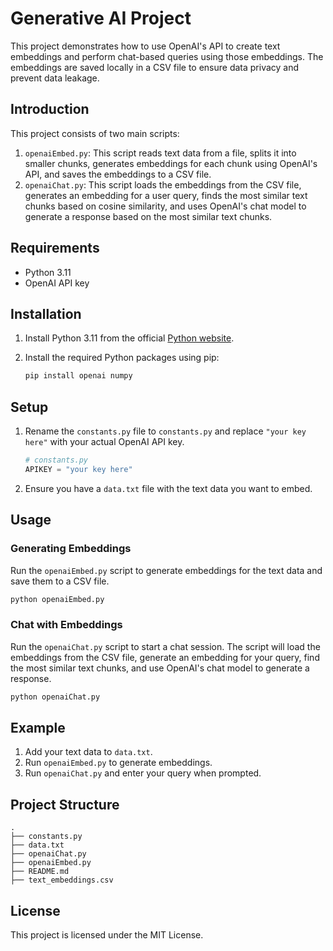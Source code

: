 # Generative AI Project

This project demonstrates how to use OpenAI's API to create text embeddings and perform chat-based queries using those embeddings. The embeddings are saved locally in a CSV file to ensure data privacy and prevent data leakage.

## Introduction

This project consists of two main scripts:

1. `openaiEmbed.py`: This script reads text data from a file, splits it into smaller chunks, generates embeddings for each chunk using OpenAI's API, and saves the embeddings to a CSV file.
2. `openaiChat.py`: This script loads the embeddings from the CSV file, generates an embedding for a user query, finds the most similar text chunks based on cosine similarity, and uses OpenAI's chat model to generate a response based on the most similar text chunks.

## Requirements

- Python 3.11
- OpenAI API key

## Installation

1. Install Python 3.11 from the official [Python website](https://www.python.org/downloads/).
2. Install the required Python packages using pip:

    ```sh
    pip install openai numpy
    ```

## Setup

1. Rename the `constants.py` file to `constants.py` and replace `"your key here"` with your actual OpenAI API key.

    ```python
    # constants.py
    APIKEY = "your key here"
    ```

2. Ensure you have a `data.txt` file with the text data you want to embed.

## Usage

### Generating Embeddings

Run the `openaiEmbed.py` script to generate embeddings for the text data and save them to a CSV file.

```sh
python openaiEmbed.py
```

### Chat with Embeddings

Run the `openaiChat.py` script to start a chat session. The script will load the embeddings from the CSV file, generate an embedding for your query, find the most similar text chunks, and use OpenAI's chat model to generate a response.

```sh
python openaiChat.py
```

## Example

1. Add your text data to `data.txt`.
2. Run `openaiEmbed.py` to generate embeddings.
3. Run `openaiChat.py` and enter your query when prompted.

## Project Structure

```
.
├── constants.py
├── data.txt
├── openaiChat.py
├── openaiEmbed.py
├── README.md
├── text_embeddings.csv
```

## License

This project is licensed under the MIT License.